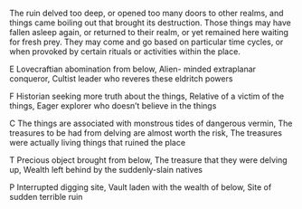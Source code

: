 The ruin delved too deep, or opened too many doors to other realms, and things came boiling out that brought its destruction. Those things may have fallen asleep again, or returned to their realm, or yet remained here waiting for fresh prey. They may come and go based on particular time cycles, or when provoked by certain rituals or activities within the place.

E Lovecraftian abomination from below, Alien- minded extraplanar conqueror, Cultist leader who reveres these eldritch powers

F Historian seeking more truth about the things, Relative of a victim of the things, Eager explorer who doesn’t believe in the things

C The things are associated with monstrous tides of dangerous vermin, The treasures to be had from delving are almost worth the risk, The treasures were actually living things that ruined the place

T Precious object brought from below, The treasure that they were delving up, Wealth left behind by the suddenly-slain natives

P Interrupted digging site, Vault laden with the wealth of below, Site of sudden terrible ruin